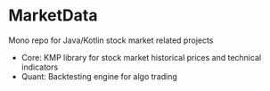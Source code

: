 # MarketData
Mono repo for Java/Kotlin stock market related projects
- Core: KMP library for stock market historical prices and technical indicators
- Quant: Backtesting engine for algo trading
